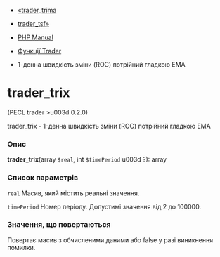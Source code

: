 - [«trader_trima](function.trader-trima.md)
- [trader_tsf»](function.trader-tsf.md)

- [PHP Manual](index.md)
- [Функції Trader](ref.trader.md)
- 1-денна швидкість зміни (ROC) потрійний гладкою EMA

# trader_trix

(PECL trader \>u003d 0.2.0)

trader_trix - 1-денна швидкість зміни (ROC) потрійний гладкою EMA

### Опис

**trader_trix**(array `$real`, int `$timePeriod` u003d ?): array

### Список параметрів

`real`
Масив, який містить реальні значення.

`timePeriod`
Номер періоду. Допустимі значення від 2 до 100000.

### Значення, що повертаються

Повертає масив з обчисленими даними або false у разі
виникнення помилки.
